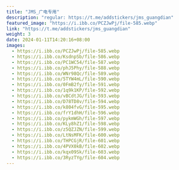 ```yaml
---
title: "JMS_广电专用"
description: "regular: https://t.me/addstickers/jms_guangdian"
featured_image: "https://i.ibb.co/PCZJwPj/file-585.webp"
link: "https://t.me/addstickers/jms_guangdian"
weight: 3
date: 2024-01-11T14:20:16+08:00
images:
  - https://i.ibb.co/PCZJwPj/file-585.webp
  - https://i.ibb.co/KsdnpSb/file-586.webp
  - https://i.ibb.co/PC1WC54/file-587.webp
  - https://i.ibb.co/phJ5Phy/file-588.webp
  - https://i.ibb.co/WNr98Qc/file-589.webp
  - https://i.ibb.co/5TYW4mL/file-590.webp
  - https://i.ibb.co/0FmB2fy/file-591.webp
  - https://i.ibb.co/1q9k1KP/file-592.webp
  - https://i.ibb.co/vBCdtJG/file-593.webp
  - https://i.ibb.co/D78TD8v/file-594.webp
  - https://i.ibb.co/k804fvG/file-595.webp
  - https://i.ibb.co/frY1dhH/file-596.webp
  - https://i.ibb.co/pykmWGh/file-597.webp
  - https://i.ibb.co/KLy8hZ1/file-598.webp
  - https://i.ibb.co/z5QZJZN/file-599.webp
  - https://i.ibb.co/LtNsMFK/file-600.webp
  - https://i.ibb.co/THPCGjR/file-601.webp
  - https://i.ibb.co/4PVX0kB/file-602.webp
  - https://i.ibb.co/kqx09Sk/file-603.webp
  - https://i.ibb.co/3RyzTYg/file-604.webp
---
```

